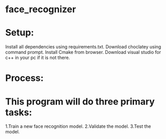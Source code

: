 # face_recognizer

# Setup:
Install all dependencies using requirements.txt.
Download choclatey using command prompt.
Install Cmake from browser.
Download visual studio for c++ in your pc if it is not there.

# Process:
# This program will do three primary tasks:

1.Train a new face recognition model.
2.Validate the model.
3.Test the model.
